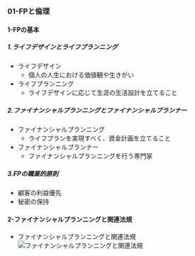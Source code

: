 ### 01-FPと倫理
#### 1-FPの基本
##### 1.ライフデザインとライフプランニング
  - ライフデザイン
    - 個人の人生における価値観や生きがい
  - ライフプランニング
    - ライフデザインに応じて生涯の生活設計を立てること
##### 2.ファイナンシャルプランニングとファイナンシャルプランナー
  - ファイナンシャルプランニング
    - ライフプランを実現すべく、資金計画を立てること
  - ファイナンシャルプランナー
    - ファイナンシャルプランニングを行う専門家
##### 3.FPの職業的原則
  - 顧客の利益優先
  - 秘密の保持
#### 2-ファイナンシャルプランニングと関連法規
  - ファイナンシャルプランニングと関連法規
  ![ファイナンシャルプランニングと関連法規](https://nakaken88.com/fp3/textbook/fp-regulations/%E9%96%A2%E9%80%A3%E6%B3%95%E8%A6%8F.png)
